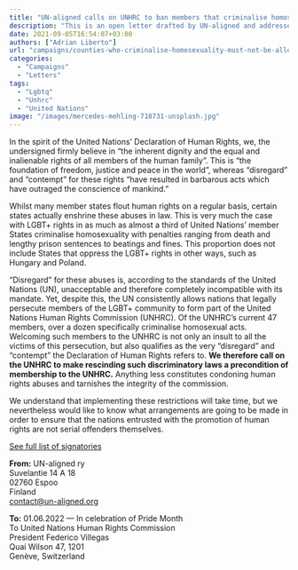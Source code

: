 ```yaml
---
title: "UN-aligned calls on UNHRC to ban members that criminalise homosexuality"
description: "This is an open letter drafted by UN-aligned and addressed to the President of the United Nations Human Rights Commission."
date: 2021-09-05T16:54:07+03:00
authors: ["Adrian Liberto"]
url: "campaigns/counties-who-criminalise-homosexuality-must-not-be-allowed-a-seat-on-the-unhrc"
categories: 
  - "Campaigns"
  - "Letters"
tags: 
  - "Lgbtq"
  - "Unhrc"
  - "United Nations"
image: "/images/mercedes-mehling-718731-unsplash.jpg"
---
```


In the spirit of the United Nations’ Declaration of Human Rights, we, the undersigned firmly believe in “the inherent dignity and the equal and inalienable rights of all members of the human family”. This is “the foundation of freedom, justice and peace in the world”, whereas “disregard” and “contempt” for these rights “have resulted in barbarous acts which have outraged the conscience of mankind.”

Whilst many member states flout human rights on a regular basis, certain states actually enshrine these abuses in law. This is very much the case with LGBT+ rights in as much as almost a third of United Nations’ member States criminalise homosexuality with penalties ranging from death and lengthy prison sentences to beatings and fines. This proportion does not include States that oppress the LGBT+ rights in other ways, such as Hungary and Poland. 

“Disregard” for these abuses is, according to the standards of the United Nations (UN), unacceptable and therefore completely incompatible with its mandate. Yet, despite this, the UN consistently allows nations that legally persecute members of the LGBT+ community to form part of the United Nations Human Rights Commission (UNHRC). Of the UNHRC’s current 47 members, over a dozen specifically criminalise homosexual acts. Welcoming such members to the UNHRC is not only an insult to all the victims of this persecution, but also qualifies as the very “disregard” and “contempt” the Declaration of Human Rights refers to. **We therefore call on the UNHRC to make rescinding such discriminatory laws a precondition of membership to the UNHRC.** Anything less constitutes condoning human rights abuses and tarnishes the integrity of the commission.

We understand that implementing these restrictions will take time, but we nevertheless would like to know what arrangements are going to be made in order to ensure that the nations entrusted with the promotion of human rights are not serial offenders themselves.  

[See full list of signatories](https://docs.google.com/document/d/1RhDl7wGMuz299wB3yVEMCc9aRvfuWmsNNOy0y1cw57A/edit#heading=h.8g9c8qmbdof)

**From:** 
UN-aligned ry  
Suvelantie 14 A 18  
02760 Espoo  
Finland  
contact@un-aligned.org

**To:**
01.06.2022 — In celebration of Pride Month  
To United Nations Human Rights Commission  
President Federico Villegas  
Quai Wilson 47, 1201  
Genève, Switzerland
